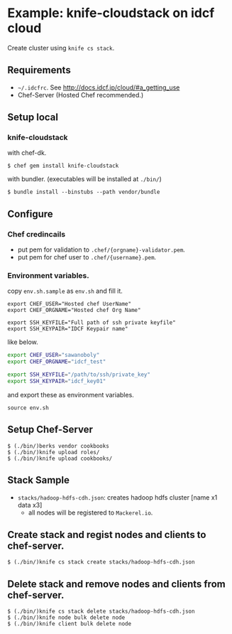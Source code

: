 # Example: knife-cloudstack on idcf cloud

Create cluster using `knife cs stack`.

## Requirements

- `~/.idcfrc`. See http://docs.idcf.jp/cloud/#a_getting_use
- Chef-Server (Hosted Chef recommended.)

## Setup local
 
### knife-cloudstack
 
with chef-dk.
 
```
$ chef gem install knife-cloudstack
```
 
with bundler. (executables will be installed at `./bin/`)
 
```
$ bundle install --binstubs --path vendor/bundle
```

## Configure

### Chef credincails

- put pem for validation to `.chef/{orgname}-validator.pem`.
- put pem for chef user to `.chef/{username}.pem`.


### Environment variables.

copy `env.sh.sample` as `env.sh` and fill it.


```env.sh.sample
export CHEF_USER="Hosted chef UserName"
export CHEF_ORGNAME="Hosted chef Org Name"

export SSH_KEYFILE="Full path of ssh private keyfile"
export SSH_KEYPAIR="IDCF Keypair name"
```

like below.

```env.sh
export CHEF_USER="sawanoboly"
export CHEF_ORGNAME="idcf_test"

export SSH_KEYFILE="/path/to/ssh/private_key"
export SSH_KEYPAIR="idcf_key01"
```
and export these as environment variables.

`source env.sh`


## Setup Chef-Server

```
$ (./bin/)berks vendor cookbooks
$ (./bin/)knife upload roles/
$ (./bin/)knife upload cookbooks/
```


## Stack Sample

- `stacks/hadoop-hdfs-cdh.json`: creates hadoop hdfs cluster [name x1 data x3]
    - all nodes will be registered to `Mackerel.io`.

## Create stack and regist nodes and clients to chef-server.

```
$ (./bin/)knife cs stack create stacks/hadoop-hdfs-cdh.json 
```


## Delete stack and remove nodes and clients from chef-server.

```
$ (./bin/)knife cs stack delete stacks/hadoop-hdfs-cdh.json 
$ (./bin/)knife node bulk delete node
$ (./bin/)knife client bulk delete node
```

